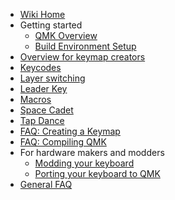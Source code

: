 * [Wiki Home](wiki)
* Getting started
  * [QMK Overview](QMK-Overview)
  * [Build Environment Setup](Build-Environment-Setup)
* [Overview for keymap creators](Keymap)
 * [Keycodes](Keycodes)
 * [Layer switching](Key-Functions)
 * [Leader Key](Leader-Key)
 * [Macros](Macros)
 * [Space Cadet](Space-Cadet-Shift)
 * [Tap Dance](Tap-Dance)
 * [FAQ: Creating a Keymap](FAQ-Keymap)
 * [FAQ: Compiling QMK](FAQ-Build)
* For hardware makers and modders
  * [Modding your keyboard](Modding-your-keyboard)
  * [Porting your keyboard to QMK](Porting-your-keyboard-to-QMK)
* [General FAQ](FAQ)


